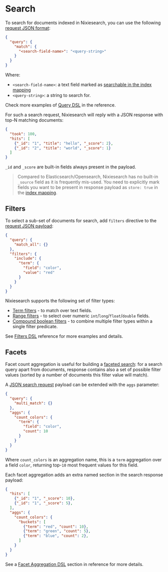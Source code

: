 # Search

To search for documents indexed in Nixiesearch, you can use the following [request JSON format](../reference/api/search/request.md):

```json
{
  "query": {
    "match": {
      "<search-field-name>": "<query-string>"
    }
  }
}
```

Where:

* `<search-field-name>`: a text field marked as [searchable in the index mapping](../reference/config/mapping.md)
* `<query-string>`: a string to search for.

Check more examples of [Query DSL](../reference/api/search/query.md) in the reference.

For such a search request, Nixiesearch will reply with a JSON response with top-N matching documents:

```json
{
  "took": 100,
  "hits": [
    {"_id": "1", "title": "hello", "_score": 2},
    {"_id": "2", "title": "world", "_score": 1}
  ]
}
```

`_id` and `_score` are built-in fields always present in the payload. 

> Compared to Elasticsearch/Opensearch, Nixiesearch has no built-in `_source` field as it is frequently mis-used. You need to explicitly mark fields you want to be present in response payload as `store: true` in the [index mapping](../reference/config/mapping.md).

## Filters

To select a sub-set of documents for search, add `filters` directive to the [request JSON payload](../reference/api/search/request.md):

```json
{
  "query": {
    "match_all": {}
  },
  "filters": {
    "include": {
      "term": {
        "field": "color",
        "value": "red"
      }
    }
  }
}
```
Nixiesearch supports the following set of filter types:

* [Term filters](../reference/api/search/filter.md#term-filters) - to match over text fields.
* [Range filters](../reference/api/search/filter.md#range-filters) - to select over numeric `int`/`long`/`float`/`double` fields.
* [Compound boolean filters](../reference/api/search/filter.md#boolean-filters) - to combine multiple filter types within a single filter predicate.

See [Filters DSL](../reference/api/search/filter.md) reference for more examples and details. 

## Facets

Facet count aggregation is useful for building a [faceted search](https://en.wikipedia.org/wiki/Faceted_search): for a search query apart from documents, response contains also a set of possible filter values (sorted by a number of documents this filter value will match).

A [JSON search request](../reference/api/search/request.md) payload can be extended with the `aggs` parameter:

```json
{
  "query": {
    "multi_match": {}
  },
  "aggs": {
    "count_colors": {
      "term": {
        "field": "color",
        "count": 10
      }
    }
  }
}
```

Where `count_colors` is an aggregation name, this is a `term` aggregation over a field `color`, returning top-`10` most frequent values for this field.

Each facet aggregation adds an extra named section in the search response payload:

```json
{
  "hits": [
    {"_id": "1", "_score": 10},
    {"_id": "1", "_score": 5},
  ],
  "aggs": {
    "count_colors": {
      "buckets": [
        {"term": "red", "count": 10},
        {"term": "green", "count": 5},
        {"term": "blue", "count": 2},
      ]
    }
  }
}
```

See a [Facet Aggregation DSL](../reference/api/search/facet.md) section in reference for more details.